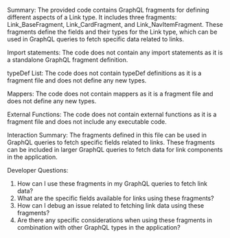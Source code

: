 Summary:
The provided code contains GraphQL fragments for defining different aspects of a Link type. It includes three fragments: Link_BaseFragment, Link_CardFragment, and Link_NavItemFragment. These fragments define the fields and their types for the Link type, which can be used in GraphQL queries to fetch specific data related to links.

Import statements:
The code does not contain any import statements as it is a standalone GraphQL fragment definition.

typeDef List:
The code does not contain typeDef definitions as it is a fragment file and does not define any new types.

Mappers:
The code does not contain mappers as it is a fragment file and does not define any new types.

External Functions:
The code does not contain external functions as it is a fragment file and does not include any executable code.

Interaction Summary:
The fragments defined in this file can be used in GraphQL queries to fetch specific fields related to links. These fragments can be included in larger GraphQL queries to fetch data for link components in the application.

Developer Questions:
1. How can I use these fragments in my GraphQL queries to fetch link data?
2. What are the specific fields available for links using these fragments?
3. How can I debug an issue related to fetching link data using these fragments?
4. Are there any specific considerations when using these fragments in combination with other GraphQL types in the application?